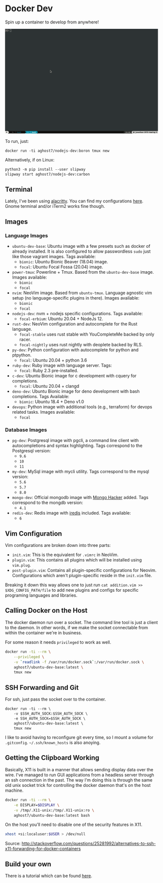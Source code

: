 # Docker Dev
Spin up a container to develop from anywhere!

![docker-dev](https://raw.githubusercontent.com/AGhost-7/docker-dev/assets/demo.gif)

To run, just:
```
docker run -ti aghost7/nodejs-dev:boron tmux new
```

Alternatively, if on Linux:
```
python3 -m pip install --user slipway
slipway start aghost7/nodejs-dev:carbon
```

## Terminal
Lately, I've been using [alacritty][alacritty]. You can find my configurations
[here][alacritty_config]. Gnome terminal and/or iTerm2 works fine though.

[alacritty]: https://github.com/jwilm/alacritty
[alacritty_config]: https://github.com/AGhost-7/dotfiles/tree/master/alacritty

## Images

### Language Images
- `ubuntu-dev-base`: Ubuntu image with a few presets such as docker of
already installed. It is also configured to allow passwordless `sudo` just like
those vagrant images. Tags available:
	- `bionic`: Ubuntu Bionic Beaver (18.04) image.
	- `focal`: Ubuntu Focal Fossa (20.04) image.
- `power-tmux`: Powerline + Tmux. Based from the `ubuntu-dev-base` image.
Images available:
	- `bionic`
	- `focal`
- `nvim`: NeoVim image. Based from `ubuntu-tmux`. Language agnostic vim
setup (no language-specific plugins in there). Images available:
	- `bionic`
	- `focal`
- `nodejs-dev`: nvm + nodejs specific configurations. Tags available:
	- `focal-erbium`: Ubuntu 20.04 + NodeJs 12.
- `rust-dev`: NeoVim configuration and autocomplete for the Rust language. 
	- `focal-stable` uses rust stable with YouCompleteMe backed by only racer.
	- `focal-nightly` uses rust nightly with deoplete backed by RLS.
- `py-dev`: Python configuration with autocomplete for python and ptpython.
	- `focal`: Ubuntu 20.04 + python 3.6
- `ruby-dev`: Ruby image with language server. Tags:
	- `focal`: Ruby 2.3 pre-installed.
- `c-dev`: Ubuntu Bionic image for c development with cquery for completions.
	- `focal`: Ubuntu 20.04 + clangd
- `deno-dev`: Ubuntu Bionic image for deno development with bash completions.
Tags Available:
	- `bionic`: Ubuntu 18.4 + Deno v1.0 
- `devops`: Python image with additional tools (e.g., terraform) for devops
related tasks. Images available:
	- `focal`
	
### Database Images
- `pg-dev`: Postgresql image with pgcli, a command line client with
autocompletions and syntax highlighting. Tags correspond to the Postgresql
version:
	- `9.6`
	- `10`
	- `11`
- `my-dev`: MySql image with mycli utility. Tags correspond to the mysql
version:
	- `5.6`
	- `5.7`
	- `8.0`
- `mongo-dev`: Official mongodb image with [Mongo Hacker][mongo_hacker] added.
Tags correspond to the mongdb version:
	- `4.1`
- `redis-dev`: Redis image with [iredis][iredis] included. Tags available:
	- `6`

[mongo_hacker]: https://github.com/TylerBrock/mongo-hacker
[iredis]: https://github.com/laixintao/iredis

## Vim Configuration
Vim configurations are broken down into three parts:
- `init.vim`: This is the equivalent for `.vimrc` in NeoVim.
- `plugin.vim`: This contains all plugins which will be installed using 
`vim.plug`.
- `post-plugin.vim`: Contains all plugin-specific configurations for Neovim.
Configurations which aren't plugin-specific reside in the `init.vim` file.

Breaking it down this way allows one to just run
`cat addition.vim >> $XDG_CONFIG_PATH/file` to add new plugins and configs for
specific programing languages and libraries.

## Calling Docker on the Host
The docker daemon run over a socket. The command line tool is just a client to
the daemon. In other words, if we make the socket connectable from within the
container we're in business.

For some reason it needs `privileged` to work as well.
```bash
docker run -ti --rm \
	--privileged \
	-v `readlink -f /var/run/docker.sock`:/var/run/docker.sock \
	aghost7/ubuntu-dev-base:latest \
	tmux new
```

## SSH Forwarding and Git
For ssh, just pass the socket over to the container.
```
docker run -ti --rm \
	-v $SSH_AUTH_SOCK:$SSH_AUTH_SOCK \
	-e SSH_AUTH_SOCK=$SSH_AUTH_SOCK \
	aghost7/ubuntu-dev-base:latest \
	tmux new
```
I like to avoid having to reconfigure git every time, so I mount a volume for
`.gitconfig`. `~/.ssh/known_hosts` is also anoying.

## Getting the Clipboard Working
Basically, X11 is built in a manner that allows sending display data over the
wire. I've managed to run GUI applications from a headless server through an
ssh connection in the past. The way I'm doing this is through the same old
unix socket trick for controlling the docker daemon that's on the host machine.

```bash
docker run -ti --rm \
	-e DISPLAY=$DISPLAY \
	-v /tmp/.X11-unix:/tmp/.X11-unix:ro \
	aghost7/ubuntu-dev-base:latest bash
```

On the host you'll need to disable one of the security features in X11.
```bash
xhost +si:localuser:$USER > /dev/null
```

Source: http://stackoverflow.com/questions/25281992/alternatives-to-ssh-x11-forwarding-for-docker-containers

## Build your own
There is a tutorial which can be found [here](tutorial/readme.md).

